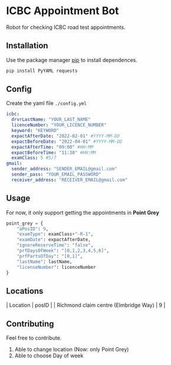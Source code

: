 # ICBC Appointment Bot

Robot for checking ICBC road test appointments.

## Installation

Use the package manager [pip](https://pip.pypa.io/en/stable/) to install dependences.

```bash
pip install PyYAML requests
```

## Config

Create the yaml file `./config.yml`
```yaml
icbc:
  drvrLastName: "YOUR_LAST_NAME"
  licenceNumber: "YOUR_LICENCE_NUMBER"
  keyword: "KEYWORD"
  expactAfterDate: "2022-02-01" #YYYY-MM-DD
  expactBeforeDate: "2022-04-01" #YYYY-MM-DD
  expactAfterTime: "09:00" #HH:MM
  expactBeforeTime: "11:30" #HH:MM
  examClass: 5 #5/7
gmail:
  sender_address: "SENDER_EMAIL@gmail.com"
  sender_pass: "YOUR_EMAIL_PASSWORD"
  receiver_address: "RECEIVER_EMAIL@gmail.com"
```

## Usage

For now, it only support getting the appointments in **Point Grey**
```python
point_grey = {
    "aPosID": 9,
    "examType": examClass+"-R-1",
    "examDate": expactAfterDate,
    "ignoreReserveTime": "false",
    "prfDaysOfWeek": "[0,1,2,3,4,5,6]",
    "prfPartsOfDay": "[0,1]",
    "lastName": lastName,
    "licenseNumber": licenceNumber
}
```
## Locations
| Location | posID |
| Richmond claim centre (Elmbridge Way) | 9 |

## Contributing
Feel free to contribute.

1. Able to change location (Now: only Point Grey)
2. Able to choose Day of week
